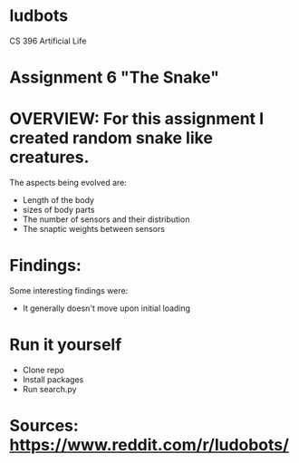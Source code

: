 # ludbots
CS 396 Artificial Life

# Assignment 6 "The Snake"

# OVERVIEW: For this assignment I created random snake like creatures.
The aspects being evolved are:
- Length of the body
- sizes of body parts
- The number of sensors and their distribution
- The snaptic weights between sensors

# Findings:
Some interesting findings were:
- It generally doesn't move upon initial loading

# Run it yourself
- Clone repo
- Install packages
- Run search.py

# Sources: https://www.reddit.com/r/ludobots/


